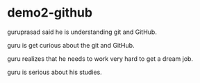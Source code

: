 # demo2-github

guruprasad said he is understanding git and GitHub.

guru is get curious about the git and GitHub.

guru realizes that he needs to work very hard to get a dream job.

guru is serious about his studies.